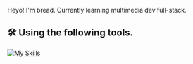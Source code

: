 Heyo! I'm bread.
Currently learning multimedia dev full-stack.

## 🛠️ Using the following tools.
[![My Skills](https://skillicons.dev/icons?i=robloxstudio,blender,css,html,discord,git,github,ai,ps,js,obsidian,ts,figma,xd&theme=dark)](https://skillicons.dev)

